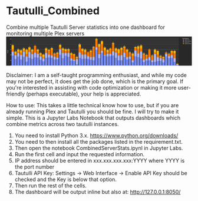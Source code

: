 # Tautulli_Combined
Combine multiple Tautulli Server statistics into one dashboard for monitoring multiple Plex servers
![example](https://github.com/jsgiacomi/Tautulli_Combined/blob/main/example.png)

Disclaimer:
I am a self-taught programming enthusiast, and while my code may not be perfect, it does get the job done, which is the primary goal. If you're interested in assisting with code optimization or making it more user-friendly (perhaps executable), your help is appreciated.

How to use:
This takes a little technical know how to use, but if you are already running Plex and Tautulli you should be fine. I will try to make it simple. This is a Jupyter Labs Notebook that outputs dashboards which combine metrics across two tautulli instances. 

1) You need to install Python 3.x. https://www.python.org/downloads/
2) You need to then install all the packages listed in the requirement.txt.
3) Then open the notebook CombinedServerStats.ipynl in Jupyter Labs.
4) Run the first cell and input the requested information.
5) IP address should be entered in xxx.xxx.xxx.xxx:YYYY where YYYY is the port number
6) Tautulli API Key: Settings -> Web Interface -> Enable API Key should be checked and the Key is below that option.
7) Then run the rest of the cells.
8) The dashboard will be output inline but also at: http://127.0.0.1:8050/
